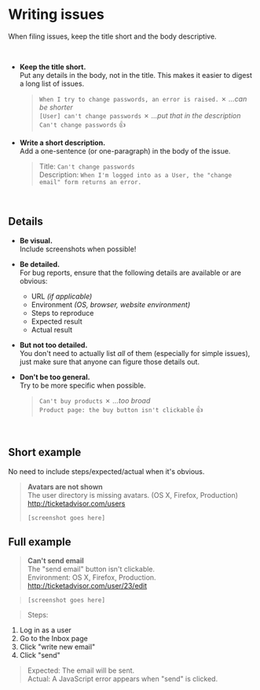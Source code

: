 # Writing issues

When filing issues, keep the title short and the body descriptive.

<br>

* **Keep the title short.**<br>
  Put any details in the body, not in the title. This makes it easier to digest a long list of issues.

  > `When I try to change passwords, an error is raised.` ✗ *...can be shorter*<br>
  > `[User] can't change passwords` ✗ *...put that in the description*<br>
  > `Can't change passwords` :+1:
  
* **Write a short description.**<br>
  Add a one-sentence (or one-paragraph) in the body of the issue.

  > 
  > Title: `Can't change passwords`<br>
  > Description:
  > `When I'm logged into as a User, the "change email" form returns an error.`

<br>

## Details

* **Be visual.**<br>
  Include screenshots when possible!

* **Be detailed.**<br>
  For bug reports, ensure that the following details are available or are obvious:

  * URL *(if applicable)*
  * Environment *(OS, browser, website environment)*
  * Steps to reproduce
  * Expected result
  * Actual result
  
* **But not too detailed.**<br>
  You don't need to actually list *all* of them (especially for simple issues), just make sure that anyone can figure those details out.

* **Don't be too general.**<br>
  Try to be more specific when possible.

  > `Can't buy products` ✗ *...too broad*<br>
  > `Product page: the buy button isn't clickable` :+1:

<br>

## Short example
No need to include steps/expected/actual when it's obvious.

> **Avatars are not shown**<br>
> The user directory is missing avatars. (OS X, Firefox, Production)<br>
> http://ticketadvisor.com/users
>
> `[screenshot goes here]`

## Full example

> **Can't send email**<br>
> The "send email" button isn't clickable.<br>
> Environment: OS X, Firefox, Production.<br>
> http://ticketadvisor.com/user/23/edit

> `[screenshot goes here]`
  
> Steps:<br>
  1. Log in as a user<br>
  2. Go to the Inbox page<br>
  3. Click "write new email"<br>
  4. Click "send"<br>
  
> Expected: The email will be sent.<br>
> Actual: A JavaScript error appears when "send" is clicked.
